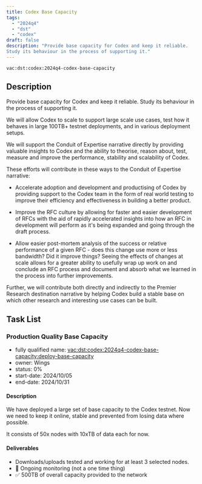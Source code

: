 ```yaml
---
title: Codex Base Capacity
tags:
  - "2024q4"
  - "dst"
  - "codex"
draft: false
description: "Provide base capacity for Codex and keep it reliable.
Study its behaviour in the process of supporting it."
---
```


`vac:dst:codex:2024q4-codex-base-capacity`

## Description
Provide base capacity for Codex and keep it reliable.
Study its behaviour in the process of supporting it.

We will allow Codex to scale to support large scale use cases,
test how it behaves in large 100TB+ testnet deployments,
and in various deployment setups.

We will support the Conduit of Expertise narrative directly
by providing valuable insights to Codex
and the ability to theorise, reason about,
test, measure and improve
the performance, stability and scalability of Codex.

These efforts will contribute in these ways to the Conduit of Expertise narrative:

* Accelerate adoption and development and productising of Codex
  by providing support to the Codex team
  in the form of real world testing
  to improve their efficiency and effectiveness
  in building a better product.

* Improve the RFC culture
  by allowing for faster and easier development of RFCs
  with the aid of rapidly accelerated insights
  into how an RFC in development will perform
  as it's being expanded and going through the draft process.

* Allow easier post-mortem analysis
  of the success or relative performance of a given RFC -
  does this change use more or less bandwidth?
  Did it improve things?
  Seeing the effects of changes at scale
  allows for a greater ability to usefully wrap up work on
  and conclude an RFC process
  and document and absorb what we learned
  in the process into further improvements.

Further, we will contribute both directly and indirectly
to the Premier Research destination narrative
by helping Codex build a stable base
on which other research and interesting use cases can be built.

## Task List

### Production Quality Base Capacity

* fully qualified name: <vac:dst:codex:2024q4-codex-base-capacity:deploy-base-capacity>
* owner: Wings
* status: 0%
* start-date: 2024/10/05
* end-date: 2024/10/31

#### Description

We have deployed a large set of base capacity to the Codex testnet. Now we need to keep it online, stable and prevented from losing data where possible.

It consists of 50x nodes with 10xTB of data each for now.

#### Deliverables

<!--
* Helm chart adapted to Vaclab and used to deploy the nodes.
* 50x nodes running and adopted into the testnet.
-->
* Downloads/uploads tested and working for at least 3 selected nodes.
* 🚧 Ongoing monitoring (not a one time thing)
* ✅ 500TB of overall capacity provided to the network
